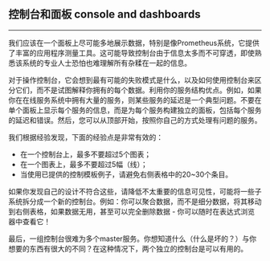 ## 控制台和面板 console and dashboards
---
我们应该在一个面板上尽可能多地展示数据，特别是像Prometheus系统，它提供了丰富的应用程序测量工具。这可能导致控制台由于信息太多而不可穿透，即使熟悉该系统的专业人士恐怕也难理解所有杂糅在一起的信息。

对于操作控制台，它会想到最有可能的失败模式是什么，以及如何使用控制台来区分它们，而不是试图解释你拥有的每个数据。利用你的服务结构优点。例如，如果你在在线服务系统中拥有大量的服务，则某些服务的延迟是一个典型问题。不要在单个面板上显示每个服务的信息，而是为每个服务构建独立的面板，包括每个服务的延迟和错误。然后，您可以从顶部开始，按照你自己的方式处理有问题的服务。

我们根据经验发现，下面的经验点是非常有效的：
  - 在一个控制台上，最多不要超过5个图表；
  - 在一个图表上，最多不要超过5幅（线）；
  - 当使用已提供的控制模板例子，请避免右侧表格中的20~30个条目。

如果你发现自己的设计不符合这些，请降低不太重要的信息可见性，可能将一些子系统拆分成一个新的控制台。例如：你可以聚合数据，而不是细分数据，将其移动到右侧表格，如果数据无用，甚至可以完全删除数据 - 你可以随时在表达式浏览器中查看它！

最后，一组控制台很难为多个master服务。你想知道什么（什么是坏的？）与你想要的东西有很大的不同？在这种情况下，两个独立的控制台是可以有用的。

